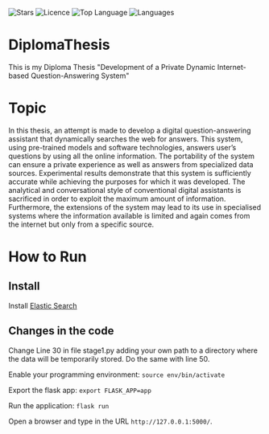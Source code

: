 ![Stars](https://img.shields.io/github/stars/Skapis9999/DiplomaThesis)
![Licence](https://img.shields.io/github/license/Skapis9999/DiplomaThesis)
![Top Language](https://img.shields.io/github/languages/top/Skapis9999/DiplomaThesis)
![Languages](https://img.shields.io/github/languages/count/Skapis9999/DiplomaThesis)

# DiplomaThesis
This is my Diploma Thesis "Development of a Private Dynamic Internet-based Question-Answering System"

# Topic
In this thesis, an attempt is made to develop a digital question-answering assistant that dynamically
searches the web for answers. This system, using pre-trained models and software technologies, answers user’s questions by using all the online information. The portability of the system can ensure a private experience as well as answers from specialized data sources.
Experimental results demonstrate that this system is sufficiently accurate while achieving the purposes for which it was developed. The analytical and conversational style of conventional digital assistants is sacrificed in order to exploit the maximum amount of information. Furthermore, the extensions of the system may lead to its use in specialised systems where the information available is limited and again comes from the internet but only from a specific source.

# How to Run

## Install
Install [Elastic Search](https://www.elastic.co/guide/en/elasticsearch/reference/current/deb.html#deb-key)

## Changes in the code
Change Line 30 in file stage1.py adding your own path to a directory where the data will be temporarily stored. Do the same with line 50. 

Enable your programming environment: ```source env/bin/activate```

Export the flask app: ```export FLASK_APP=app```

Run the application: ```flask run```

Open a browser and type in the URL ```http://127.0.0.1:5000/```.


